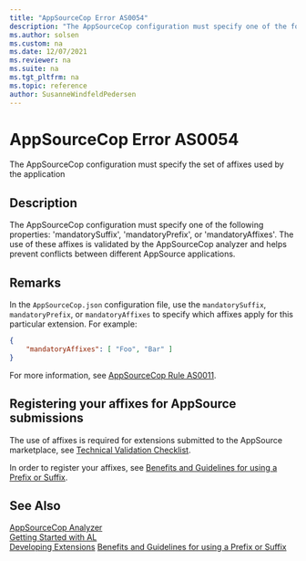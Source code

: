 ```yaml
---
title: "AppSourceCop Error AS0054"
description: "The AppSourceCop configuration must specify one of the following properties: 'mandatorySuffix', 'mandatoryPrefix', or 'mandatoryAffixes'."
ms.author: solsen
ms.custom: na
ms.date: 12/07/2021
ms.reviewer: na
ms.suite: na
ms.tgt_pltfrm: na
ms.topic: reference
author: SusanneWindfeldPedersen
---
```

[//]: # (START>DO_NOT_EDIT)
[//]: # (IMPORTANT:Do not edit any of the content between here and the END>DO_NOT_EDIT.)
[//]: # (Any modifications should be made in the .xml files in the ModernDev repo.)
# AppSourceCop Error AS0054
The AppSourceCop configuration must specify the set of affixes used by the application

## Description
The AppSourceCop configuration must specify one of the following properties: 'mandatorySuffix', 'mandatoryPrefix', or 'mandatoryAffixes'. The use of these affixes is validated by the AppSourceCop analyzer and helps prevent conflicts between different AppSource applications.

[//]: # (IMPORTANT: END>DO_NOT_EDIT)

## Remarks

In the `AppSourceCop.json` configuration file, use the `mandatorySuffix`, `mandatoryPrefix`, or `mandatoryAffixes` to specify which affixes apply for this particular extension. For example:

```json
{
    "mandatoryAffixes": [ "Foo", "Bar" ]
}
```

For more information, see [AppSourceCop Rule AS0011](appsourcecop-as0011.md).

## Registering your affixes for AppSource submissions

The use of affixes is required for extensions submitted to the AppSource marketplace, see [Technical Validation Checklist](../devenv-checklist-submission.md).

In order to register your affixes, see [Benefits and Guidelines for using a Prefix or Suffix](../../compliance/apptest-prefix-suffix.md).

## See Also  

[AppSourceCop Analyzer](appsourcecop.md)  
[Getting Started with AL](../devenv-get-started.md)  
[Developing Extensions](../devenv-dev-overview.md)
[Benefits and Guidelines for using a Prefix or Suffix](../../compliance/apptest-prefix-suffix.md)
